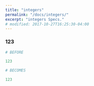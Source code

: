 ```yaml
---
title: "integers"
permalink: "/docs/integers/"
excerpt: "integers Specs."
# modified: 2017-10-27T16:25:30-04:00
---
```

### 123
```ruby
# BEFORE

123

```
```ruby
# BECOMES

123
```

